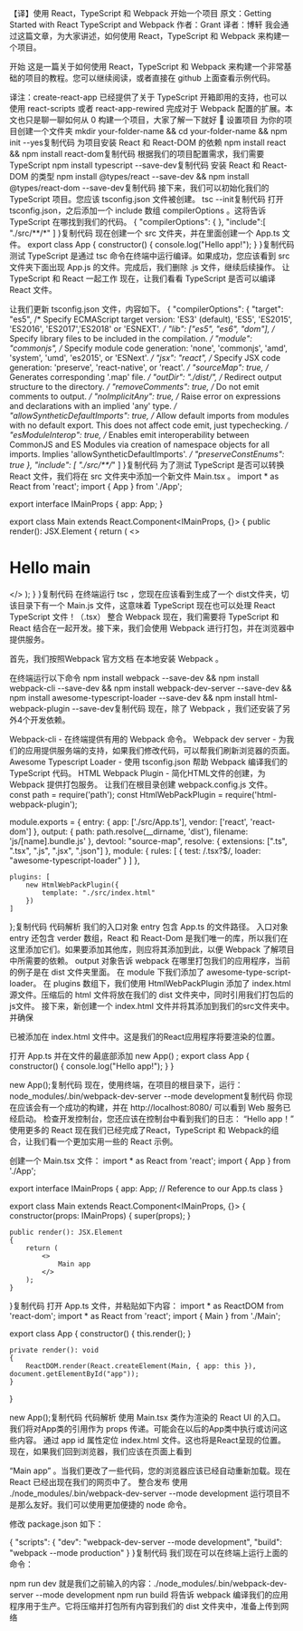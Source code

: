 【译】使用 React，TypeScript 和 Webpack 开始一个项目
原文：Getting Started with React TypeScript and Webpack
作者：Grant
译者：博轩
我会通过这篇文章，为大家讲述，如何使用 React，TypeScript 和 Webpack 来构建一个项目。

开始
这是一篇关于如何使用 React，TypeScript 和 Webpack 来构建一个非常基础的项目的教程。您可以继续阅读，或者直接在 github 上面查看示例代码。

译注：create-react-app 已经提供了关于 TypeScript 开箱即用的支持，也可以使用 react-scripts 或者 react-app-rewired 完成对于 Webpack 配置的扩展。本文也只是聊一聊如何从 0 构建一个项目，大家了解一下就好 🤣
设置项目
为你的项目创建一个文件夹
mkdir your-folder-name && cd your-folder-name && npm init --yes复制代码
为项目安装 React 和 React-DOM 的依赖
npm install react && npm install react-dom复制代码
根据我们的项目配置需求，我们需要 TypeScript
npm install typescript --save-dev复制代码
安装 React 和 React-DOM 的类型
npm install @types/react --save-dev && npm install @types/react-dom --save-dev复制代码
接下来，我们可以初始化我们的 TypeScript 项目。您应该 tsconfig.json 文件被创建。
tsc --init复制代码
打开 tsconfig.json，之后添加一个 include
数组 compilerOptions 。这将告诉 TypeScript 在哪找到我们的代码。
{
    "compilerOptions": {
    },
    "include":[ 
        "./src/**/*"
    ]
}复制代码
现在创建一个 src 文件夹，并在里面创建一个 App.ts 文件。
export class App
{
    constructor()
    {
        console.log("Hello app!");
    }
}复制代码
测试 TypeScript 是通过 tsc 命令在终端中运行编译。如果成功，您应该看到 src 文件夹下面出现 App.js 的文件。完成后，我们删除 .js 文件，继续后续操作。
让 TypeScript 和 React 一起工作
现在，让我们看看 TypeScript 是否可以编译 React 文件。

让我们更新 tsconfig.json 文件，内容如下。
{
    "compilerOptions": {
        "target": "es5", /* Specify ECMAScript target version: 'ES3' (default), 'ES5', 'ES2015', 'ES2016', 'ES2017','ES2018' or 'ESNEXT'. */
        "lib": ["es5", "es6", "dom"], /* Specify library files to be included in the compilation. */
        "module": "commonjs", /* Specify module code generation: 'none', 'commonjs', 'amd', 'system', 'umd', 'es2015', or 'ESNext'. */
        "jsx": "react", /* Specify JSX code generation: 'preserve', 'react-native', or 'react'. */
        "sourceMap": true, /* Generates corresponding '.map' file. */
        "outDir": "./dist/", /* Redirect output structure to the directory. */
        "removeComments": true, /* Do not emit comments to output. */
        "noImplicitAny": true, /* Raise error on expressions and declarations with an implied 'any' type. */
        "allowSyntheticDefaultImports": true, /* Allow default imports from modules with no default export. This does not affect code emit, just typechecking. */
        "esModuleInterop": true, /* Enables emit interoperability between CommonJS and ES Modules via creation of namespace objects for all imports. Implies 'allowSyntheticDefaultImports'. */
        "preserveConstEnums": true
    },
    "include": [
        "./src/**/*"
    ]
}复制代码
为了测试 TypeScript 是否可以转换 React 文件，我们将在 src 文件夹中添加一个新文件 Main.tsx 。
import * as React from 'react';
import { App } from './App';

export interface IMainProps
{
    app: App;
}

export class Main extends React.Component<IMainProps, {}>
{
    public render(): JSX.Element
    {
        return (
            <>
                <h1>Hello main</h1>
            </>
        );
    }
}复制代码
在终端运行 tsc ，您现在应该看到生成了一个 dist文件夹，切该目录下有一个 Main.js 文件，这意味着 TypeScript 现在也可以处理 React TypeScript 文件！（.tsx）
整合 Webpack
现在，我们需要将 TypeScript 和 React 结合在一起开发。接下来，我们会使用 Webpack 进行打包，并在浏览器中提供服务。

首先，我们按照Webpack 官方文档 在本地安装 Webpack 。

在终端运行以下命令
npm install webpack --save-dev && 
npm install webpack-cli --save-dev && 
npm install webpack-dev-server --save-dev && 
npm install awesome-typescript-loader --save-dev && 
npm install html-webpack-plugin --save-dev复制代码
现在，除了 Webpack ，我们还安装了另外4个开发依赖。

Webpack-cli - 在终端提供有用的 Webpack 命令。
Webpack dev server - 为我们的应用提供服务端的支持，如果我们修改代码，可以帮我们刷新浏览器的页面。
Awesome Typescript Loader - 使用 tsconfig.json 帮助 Webpack 编译我们的 TypeScript 代码。
HTML Webpack Plugin - 简化HTML文件的创建，为 Webpack 提供打包服务。
让我们在根目录创建 webpack.config.js 文件。
const path = require('path');
const HtmlWebPackPlugin = require('html-webpack-plugin');

module.exports = {
    entry: {
        app: ['./src/App.ts'],
        vendor: ['react', 'react-dom']
    },
    output: {
        path: path.resolve(__dirname, 'dist'),
        filename: 'js/[name].bundle.js'
    },
    devtool: "source-map",
    resolve: {
        extensions: [".ts", ".tsx", ".js", ".jsx", ".json"]
    },
    module: {
        rules: [
            {
                test: /\.tsx?$/,
                loader: "awesome-typescript-loader"
            }
        ]
    },

    plugins: [
        new HtmlWebPackPlugin({
            template: "./src/index.html"
        })
    ]
};复制代码
代码解析
我们的入口对象 entry 包含 App.ts 的文件路径。
入口对象 entry 还包含 verder 数组，React 和 React-Dom 是我们唯一的库，所以我们在这里添加它们。如果要添加其他库，则应将其添加到此，以便 Webpack 了解项目中所需要的依赖。
output 对象告诉 webpack 在哪里打包我们的应用程序，当前的例子是在 dist 文件夹里面。
在 module 下我们添加了 awesome-type-script-loader。
在 plugins 数组下，我们使用 HtmlWebPackPlugin 添加了 index.html 源文件。压缩后的 html 文件将放在我们的 dist 文件夹中，同时引用我们打包后的js文件。
接下来，新创建一个 index.html 文件并将其添加到我们的src文件夹中。并确保<div id="app"></div>已被添加在 index.html 文件中。这是我们的React应用程序将要渲染的位置。

打开 App.ts 并在文件的最底部添加 new App() ;
export class App
{
    constructor()
    {
        console.log("Hello app!");
    }
}

new App();复制代码
现在，使用终端，在项目的根目录下，运行：
node_modules/.bin/webpack-dev-server --mode development复制代码
你现在应该会有一个成功的构建，并在 http://localhost:8080/ 可以看到 Web 服务已经启动。
检查开发控制台，您还应该在控制台中看到我们的日志：
“Hello app！”
使用更多的 React
现在我们已经完成了React，TypeScript 和 Webpack的组合，让我们看一个更加实用一些的 React 示例。

创建一个 Main.tsx 文件：
import * as React from 'react';
import { App } from './App';

export interface IMainProps
{
    app: App; // Reference to our App.ts class
}

export class Main extends React.Component<IMainProps, {}>
{
    constructor(props: IMainProps)
    {
        super(props);
    }

    public render(): JSX.Element
    {
        return (
            <>
                Main app
            </>
        );
    }
}复制代码
打开 App.ts 文件，并粘贴如下内容：
import * as ReactDOM from 'react-dom';
import * as React from 'react';
import { Main } from './Main';

export class App
{
    constructor()
    {
        this.render();
    }

    private render(): void
    {
        ReactDOM.render(React.createElement(Main, { app: this }), document.getElementById("app"));
    }
}

new App();复制代码
代码解析
使用 Main.tsx 类作为渲染的 React UI 的入口。
我们将对App类的引用作为 props 传递。可能会在以后的App类中执行或访问这些内容。
通过 app id 属性定位 index.html 文件。这也将是React呈现的位置。
现在，如果我们回到浏览器，我们应该在页面上看到

“Main app”
。当我们更改了一些代码，您的浏览器应该已经自动重新加载。现在 React 已经出现在我们的网页中了。
整合发布
使用 ./node_modules/.bin/webpack-dev-server --mode development 运行项目不是那么友好。我们可以使用更加便捷的 node 命令。

修改 package.json 如下：

{
    "scripts": {
        "dev": "webpack-dev-server --mode development",
        "build": "webpack --mode production"
    }
}复制代码
我们现在可以在终端上运行上面的命令：

npm run dev 就是我们之前输入的内容：./node_modules/.bin/webpack-dev-server --mode development
npm run build 将告诉 webpack 编译我们的应用程序用于生产。它将压缩并打包所有内容到我们的 dist 文件夹中，准备上传到网络
